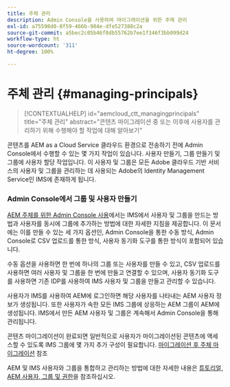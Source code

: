 ```yaml
---
title: 주체 관리
description: Admin Console을 사용하여 마이그레이션을 위한 주체 관리
exl-id: a75598d0-8f59-466b-984e-dfe527388c2a
source-git-commit: a5bec2c05b46f8db55762b7ee1f346f3bb099d24
workflow-type: ht
source-wordcount: '311'
ht-degree: 100%

---
```


# 주체 관리 {#managing-principals}

>[!CONTEXTUALHELP]
>id="aemcloud_ctt_managingprincipals"
>title="주체 관리"
>abstract="콘텐츠 마이그레이션 중 또는 이후에 사용자를 관리하기 위해 수행해야 할 작업에 대해 알아보기"

콘텐츠를 AEM as a Cloud Service 클라우드 환경으로 전송하기 전에 Admin Console에서 수행할 수 있는 몇 가지 작업이 있습니다.  사용자 만들기, 그룹 만들기 및 그룹에 사용자 할당 작업입니다. 이 사용자 및 그룹은 모든 Adobe 클라우드 기반 서비스의 사용자 및 그룹을 관리하는 데 사용되는 Adobe의 Identity Management Service인 IMS에 존재하게 됩니다.

### Admin Console에서 그룹 및 사용자 만들기

[AEM 주체를 위한 Admin Console 사용](https://experienceleague.adobe.com/ko/docs/experience-manager-cloud-service/content/security/ims-support#how-to-set-up)에서는 IMS에서 사용자 및 그룹을 만드는 방법과 사용자를 동시에 그룹에 추가하는 방법에 대한 자세한 지침을 제공합니다.  이 문서에는 이를 만들 수 있는 세 가지 옵션인, Admin Console을 통한 수동 방식, Admin Console로 CSV 업로드를 통한 방식, 사용자 동기화 도구를 통한 방식이 포함되어 있습니다.

수동 옵션을 사용하면 한 번에 하나의 그룹 또는 사용자를 만들 수 있고, CSV 업로드를 사용하면 여러 사용자 및 그룹을 한 번에 만들고 연결할 수 있으며, 사용자 동기화 도구를 사용하면 기존 IDP를 사용하여 IMS 사용자 및 그룹을 만들고 관리할 수 있습니다.

사용자가 IMS를 사용하여 AEM에 로그인하면 해당 사용자를 나타내는 AEM 사용자 정보가 생성됩니다.  또한 사용자가 속한 모든 IMS 그룹에 상응하는 AEM 그룹이 AEM에 생성됩니다.  IMS에서 만든 AEM 사용자 및 그룹은 계속해서 Admin Console을 통해 관리됩니다.

콘텐츠 마이그레이션이 완료되면 일반적으로 사용자가 마이그레이션된 콘텐츠에 액세스할 수 있도록 IMS 그룹에 몇 가지 추가 구성이 필요합니다.  [마이그레이션 후 주체 마이그레이션](/help/journey-migration/managing-principals-after-migration.md) 참조

AEM 및 IMS 사용자와 그룹을 통합하고 관리하는 방법에 대한 자세한 내용은 [튜토리얼, AEM 사용자, 그룹 및 권한](https://experienceleague.adobe.com/ko/docs/experience-manager-learn/cloud-service/accessing/aem-users-groups-and-permissions)을 참조하십시오.
